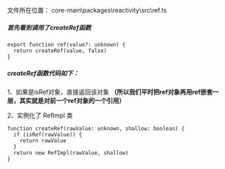 文件所在位置：
core-main\packages\reactivity\src\ref.ts

##### 首先看到调用了createRef函数
```
export function ref(value?: unknown) {
  return createRef(value, false)
}
```
##### createRef函数代码如下：

1、如果是isRef对象，直接返回该对象 **（所以我们平时把ref对象再用ref嵌套一层，其实就是对前一个ref对象的一个引用）**

2、实例化了 RefImpl 类
```
function createRef(rawValue: unknown, shallow: boolean) {
  if (isRef(rawValue)) {
    return rawValue
  }
  return new RefImpl(rawValue, shallow)
}
```
